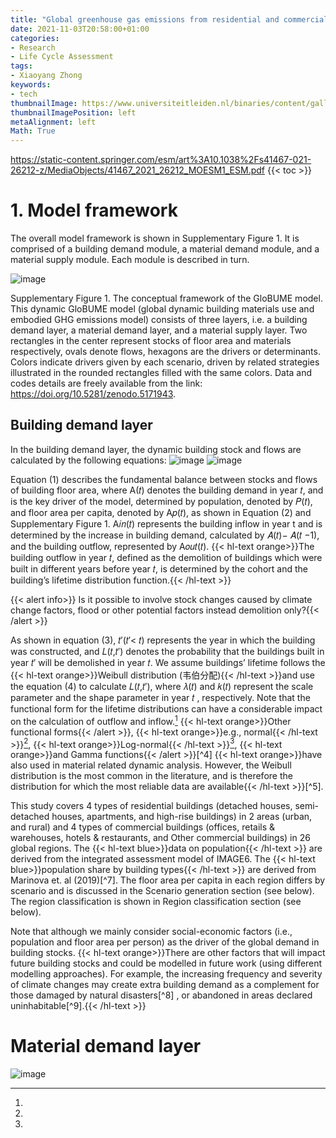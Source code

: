 ```yaml
---
title: "Global greenhouse gas emissions from residential and commercial building materials and mitigation strategies to 2060 (Supplementary Information)"
date: 2021-11-03T20:58:00+01:00
categories:
- Research
- Life Cycle Assessment
tags:
- Xiaoyang Zhong
keywords:
- tech
thumbnailImage: https://www.universiteitleiden.nl/binaries/content/gallery/ul2/main-images/social-and-behavioural-sciences/psychologie/sociale-en-organisatiepsychologie/nature-communications.jpg
thumbnailImagePosition: left
metaAlignment: left
Math: True
---
```

<!--more-->
https://static-content.springer.com/esm/art%3A10.1038%2Fs41467-021-26212-z/MediaObjects/41467_2021_26212_MOESM1_ESM.pdf
{{< toc >}}
# 1. Model framework
The overall model framework is shown in Supplementary Figure 1. It is comprised of a building demand module, a material demand module, and a material supply module. Each module is described in turn.

![image](https://user-images.githubusercontent.com/65668613/141756420-ccb9b253-491c-4880-b430-53c67f4672a7.png)

Supplementary Figure 1. The conceptual framework of the GloBUME model. This dynamic GloBUME model (global dynamic building materials use and embodied GHG emissions model) consists of three layers, i.e. a building demand layer, a material demand layer, and a material supply layer. Two rectangles
in the center represent stocks of floor area and materials respectively, ovals denote flows, hexagons are
the drivers or determinants. Colors indicate drivers given by each scenario, driven by related strategies
illustrated in the rounded rectangles filled with the same colors. Data and codes details are freely
available from the link: https://doi.org/10.5281/zenodo.5171943.

## Building demand layer
In the building demand layer, the dynamic building stock and flows are calculated by the following equations:
![image](https://user-images.githubusercontent.com/65668613/141764065-3ea2a76a-734a-4be0-9e4b-f61a2441b28c.png)
![image](https://user-images.githubusercontent.com/65668613/141764143-9f232b64-b5e7-478c-9aec-4eb29b5573d6.png)

Equation (1) describes the fundamental balance between stocks and flows of building floor area, where A(𝑡) denotes the building demand in year 𝑡, and is the key driver of the model, determined by population, denoted by 𝑃(𝑡), and floor area per capita, denoted by A𝑝(𝑡), as shown in Equation (2) and Supplementary Figure 1. A𝑖𝑛(𝑡) represents the building inflow in year t and is determined by the increase in building demand, calculated by 𝐴(𝑡)− 𝐴(𝑡 −1), and the building outflow, represented by A𝑜𝑢𝑡(𝑡). {{< hl-text orange>}}The building outflow in year 𝑡, defined as the demolition of buildings which were built in different years before year 𝑡, is determined by the cohort and the building’s lifetime distribution function.{{< /hl-text >}}

{{< alert info>}} Is it possible to involve stock changes caused by climate change factors, flood or other potential factors instead demolition only?{{< /alert >}}

As shown in equation (3), 𝑡′(𝑡′< 𝑡) represents the year in which the building was constructed, and 𝐿(𝑡,𝑡′) denotes the probability that the buildings built in year 𝑡′ will be demolished in year 𝑡. We assume buildings’ lifetime follows the {{< hl-text orange>}}Weibull distribution (韦伯分配){{< /hl-text >}}and use the equation (4) to calculate 𝐿(𝑡,𝑡′), where 𝜆(𝑡) and 𝑘(𝑡) represent the scale parameter and the shape parameter in year 𝑡 , respectively. Note that the functional form for the lifetime distributions can have a considerable impact on the calculation of outflow and inflow.[^1] {{< hl-text orange>}}Other functional forms{{< /alert >}}, {{< hl-text orange>}}e.g., normal{{< /hl-text >}}[^2], {{< hl-text orange>}}Log-normal{{< /hl-text >}}[^3], {{< hl-text orange>}}and Gamma functions{{< /alert >}}[^4] {{< hl-text orange>}}have also used in material related dynamic analysis. However, the Weibull distribution is the most common in the literature, and is therefore the distribution for which the most reliable data are available{{< /hl-text >}}[^5].

This study covers 4 types of residential buildings (detached houses, semi-detached houses, apartments, and high-rise buildings) in 2 areas (urban, and rural) and 4 types of commercial buildings (offices, retails & warehouses, hotels & restaurants, and Other commercial buildings) in 26 global regions. The {{< hl-text blue>}}data on population{{< /hl-text >}} are derived from the integrated assessment model of IMAGE6. The {{< hl-text blue>}}population share by building types{{< /hl-text >}} are derived from Marinova et. al (2019)[^7]. The floor area per capita in each region differs by scenario and is discussed in the Scenario generation section (see below). The region classification is shown in Region classification section (see below).

Note that although we mainly consider social-economic factors (i.e., population and floor area per person) as the driver of the global demand in building stocks. {{< hl-text orange>}}There are other factors that will impact future building stocks and could be modelled in future work (using different modelling approaches). For example, the increasing frequency and severity of climate changes may create extra building demand as a complement for those damaged by natural disasters[^8] , or abandoned in areas declared uninhabitable[^9].{{< /hl-text >}}

# Material demand layer
![image](https://user-images.githubusercontent.com/65668613/141774532-d44da1d4-265f-4cff-a4a5-e57eef5e2d8f.png)



[^1]:
[^2]:
[^3]:
